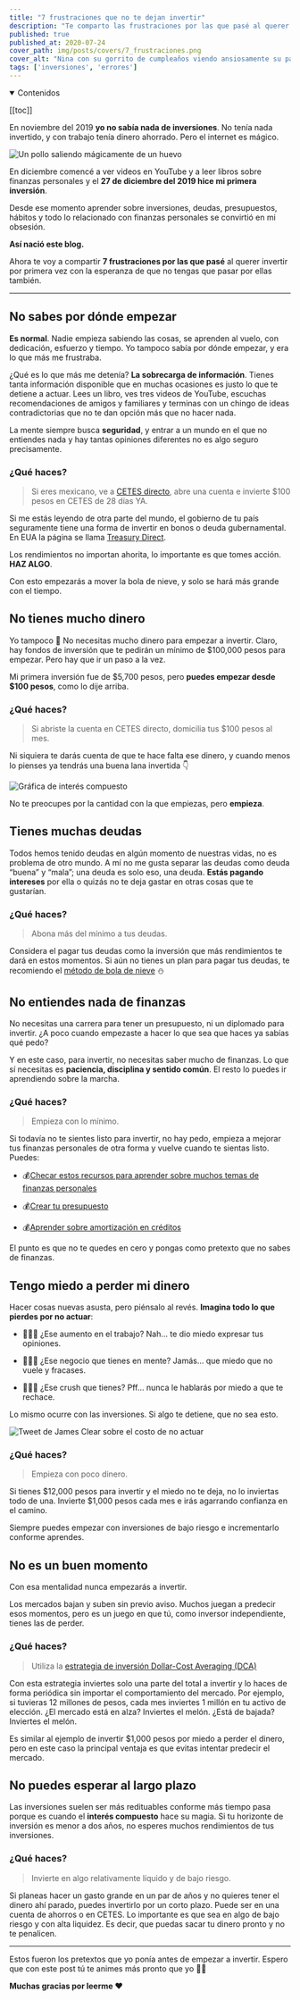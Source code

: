 ```yaml
---
title: "7 frustraciones que no te dejan invertir"
description: "Te comparto las frustraciones por las que pasé al querer invertir por primera vez con la esperanza de que no tengas que pasar por ellas también."
published: true
published_at: 2020-07-24
cover_path: img/posts/covers/7_frustraciones.png
cover_alt: "Nina con su gorrito de cumpleaños viendo ansiosamente su pastel en forma de hueso."
tags: ['inversiones', 'errores']
---
```


<details open>
  <summary>
    Contenidos
  </summary>

  [[toc]]

</details>

En noviembre del 2019 **yo no sabía nada de inversiones**. No tenía nada invertido, y con trabajo tenía dinero ahorrado. Pero el internet es mágico.

![Un pollo saliendo mágicamente de un huevo](/img/posts/magic.gif)

En diciembre comencé a ver videos en YouTube y a leer libros sobre finanzas personales y el **27 de diciembre del 2019 hice mi primera inversión**.

Desde ese momento aprender sobre inversiones, deudas, presupuestos, hábitos y todo lo relacionado con finanzas personales se convirtió en mi obsesión.

**Así nació este blog.**

Ahora te voy a compartir **7 frustraciones por las que pasé** al querer invertir por primera vez con la esperanza de que no tengas que pasar por ellas también.

***

## No sabes por dónde empezar

**Es normal**. Nadie empieza sabiendo las cosas, se aprenden al vuelo, con dedicación, esfuerzo y tiempo. Yo tampoco sabía por dónde empezar, y era lo que más me frustraba.

¿Qué es lo que más me detenía? **La sobrecarga de información**. Tienes tanta información disponible que en muchas ocasiones es justo lo que te detiene a actuar. Lees un libro, ves tres videos de YouTube, escuchas recomendaciones de amigos y familiares y terminas con un chingo de ideas contradictorias que no te dan opción más que no hacer nada.

La mente siempre busca **seguridad**, y entrar a un mundo en el que no entiendes nada y hay tantas opiniones diferentes no es algo seguro precisamente.

### ¿Qué haces?

> Si eres mexicano, ve a [CETES directo](http://cetesdirecto.com/), abre una cuenta e invierte $100 pesos en CETES de 28 días YA.

Si me estás leyendo de otra parte del mundo, el gobierno de tu país seguramente tiene una forma de invertir en bonos o deuda gubernamental. En EUA la página se llama [Treasury Direct](https://www.treasurydirect.gov/).

Los rendimientos no importan ahorita, lo importante es que tomes acción. **HAZ ALGO**.

Con esto empezarás a mover la bola de nieve, y solo se hará más grande con el tiempo.

## No tienes mucho dinero

Yo tampoco 🤣 No necesitas mucho dinero para empezar a invertir. Claro, hay fondos de inversión que te pedirán un mínimo de $100,000 pesos para empezar. Pero hay que ir un paso a la vez.

Mi primera inversión fue de $5,700 pesos, pero **puedes empezar desde $100 pesos**, como lo dije arriba.

### ¿Qué haces?

> Si abriste la cuenta en CETES directo, domicilia tus $100 pesos al mes.

Ni siquiera te darás cuenta de que te hace falta ese dinero, y cuando menos lo pienses ya tendrás una buena lana invertida 👇

![Gráfica de interés compuesto](/img/posts/interes_compuesto.png)

No te preocupes por la cantidad con la que empiezas, pero **empieza**.

## Tienes muchas deudas

Todos hemos tenido deudas en algún momento de nuestras vidas, no es problema de otro mundo. A mí no me gusta separar las deudas como deuda “buena” y “mala”; una deuda es solo eso, una deuda. **Estás pagando intereses** por ella o quizás no te deja gastar en otras cosas que te gustarían.

### ¿Qué haces?

> Abona más del mínimo a tus deudas.

Considera el pagar tus deudas como la inversión que más rendimientos te dará en estos momentos. Si aún no tienes un plan para pagar tus deudas, te recomiendo el [método de bola de nieve](/posts/bola-de-nieve/) ⛄️

## No entiendes nada de finanzas

No necesitas una carrera para tener un presupuesto, ni un diplomado para invertir. ¿A poco cuando empezaste a hacer lo que sea que haces ya sabías qué pedo?

Y en este caso, para invertir, no necesitas saber mucho de finanzas. Lo que sí necesitas es **paciencia, disciplina y sentido común**. El resto lo puedes ir aprendiendo sobre la marcha.

### ¿Qué haces?

> Empieza con lo mínimo.

Si todavía no te sientes listo para invertir, no hay pedo, empieza a mejorar tus finanzas personales de otra forma y vuelve cuando te sientas listo. Puedes:

- 💰[Checar estos recursos para aprender sobre muchos temas de finanzas personales](/posts/11-recursos-para-mejorar-tus-finanzas-personales/)

- 💰[Crear tu presupuesto](/posts/conoce-ynab-y-crea-tu-presupuesto/)

- 💰[Aprender sobre amortización en créditos](/posts/amortizacion/)

El punto es que no te quedes en cero y pongas como pretexto que no sabes de finanzas.

## Tengo miedo a perder mi dinero

Hacer cosas nuevas asusta, pero piénsalo al revés. **Imagina todo lo que pierdes por no actuar**:

- 🤷🏻‍♂️ ¿Ese aumento en el trabajo? Nah… te dio miedo expresar tus opiniones.

- 🤷🏻‍♂️ ¿Ese negocio que tienes en mente? Jamás… que miedo que no vuele y fracases.

- 🤷🏻‍♂️ ¿Ese crush que tienes? Pff… nunca le hablarás por miedo a que te rechace.

Lo mismo ocurre con las inversiones. Si algo te detiene, que no sea esto.

![Tweet de James Clear sobre el costo de no actuar](/img/posts/james_clear_tweet_costo_de_no_actuar.png)

### ¿Qué haces?

> Empieza con poco dinero.

Si tienes $12,000 pesos para invertir y el miedo no te deja, no lo inviertas todo de una. Invierte $1,000 pesos cada mes e irás agarrando confianza en el camino.

Siempre puedes empezar con inversiones de bajo riesgo e incrementarlo conforme aprendes.

## No es un buen momento

Con esa mentalidad nunca empezarás a invertir.

Los mercados bajan y suben sin previo aviso. Muchos juegan a predecir esos momentos, pero es un juego en que tú, como inversor independiente, tienes las de perder.

### ¿Qué haces?

> Utiliza la [estrategia de inversión Dollar-Cost Averaging (DCA)](https://www.investopedia.com/terms/d/dollarcostaveraging.asp)

Con esta estrategia inviertes solo una parte del total a invertir y lo haces de forma periódica sin importar el comportamiento del mercado. Por ejemplo, si tuvieras 12 millones de pesos, cada mes inviertes 1 millón en tu activo de elección. ¿El mercado está en alza? Inviertes el melón. ¿Está de bajada? Inviertes el melón.

Es similar al ejemplo de invertir $1,000 pesos por miedo a perder el dinero, pero en este caso la principal ventaja es que evitas intentar predecir el mercado.

## No puedes esperar al largo plazo

Las inversiones suelen ser más redituables conforme más tiempo pasa porque es cuando el **interés compuesto** hace su magia. Si tu horizonte de inversión es menor a dos años, no esperes muchos rendimientos de tus inversiones.

### ¿Qué haces?

> Invierte en algo relativamente líquido y de bajo riesgo.

Si planeas hacer un gasto grande en un par de años y no quieres tener el dinero ahí parado, puedes invertirlo por un corto plazo. Puede ser en una cuenta de ahorros o en CETES. Lo importante es que sea en algo de bajo riesgo y con alta liquidez. Es decir, que puedas sacar tu dinero pronto y no te penalicen.

***

Estos fueron los pretextos que yo ponía antes de empezar a invertir. Espero que con este post tú te animes más pronto que yo 💪🏼

**Muchas gracias por leerme ❤️**
